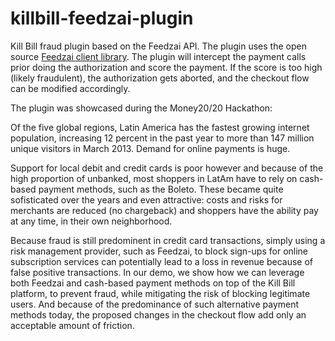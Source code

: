 killbill-feedzai-plugin
=======================

Kill Bill fraud plugin based on the Feedzai API. The plugin uses the open source  [Feedzai client library](https://github.com/killbill/feedzai-client). The plugin will intercept the payment calls prior doing the authorization and score the payment. If the score is too high (likely fraudulent), the authorization gets aborted, and the checkout flow can be modified accordingly.

The plugin was showcased during the Money20/20 Hackathon:

Of the five global regions, Latin America has the fastest growing internet population, increasing 12 percent in the past year to more than 147 million unique visitors in March 2013. Demand for online payments is huge.

Support for local debit and credit cards is poor however and because of the high proportion of unbanked, most shoppers in LatAm have to rely on cash-based payment methods, such as the Boleto. These became quite sofisticated over the years and even attractive: costs and risks for merchants are reduced (no chargeback) and shoppers have the ability pay at any time, in their own neighborhood.

Because fraud is still predominent in credit card transactions, simply using a risk management provider, such as Feedzai, to block sign-ups for online subscription services can potentially lead to a loss in revenue because of false positive transactions. In our demo, we show how we can leverage both Feedzai and cash-based payment methods on top of the Kill Bill platform, to prevent fraud, while mitigating the risk of blocking legitimate users. And because of the predominance of such alternative payment methods today, the proposed changes in the checkout flow add only an acceptable amount of friction.




